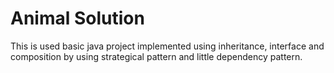 
# Animal Solution

This is used basic java project implemented using inheritance, interface and composition by using strategical pattern and little dependency pattern.